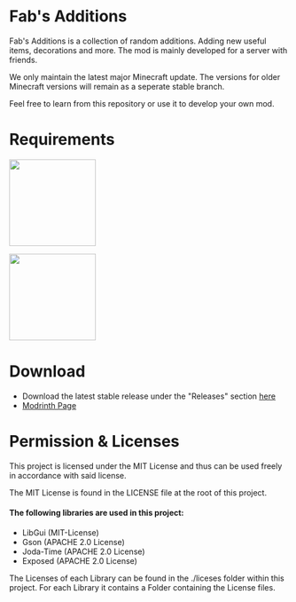 # Fab's Additions

Fab's Additions is a collection of random additions. Adding new useful items, decorations and more.
The mod is mainly developed for a server with friends.

We only maintain the latest major Minecraft update. The versions for older Minecraft versions will remain as a seperate stable branch.

Feel free to learn from this repository or use it to develop your own mod.

# Requirements

<p><a href="https://modrinth.com/mod/fabric-api"><img src="https://i.imgur.com/Ol1Tcf8.png" width="156"></a></p>

<p><a href="https://modrinth.com/mod/fabric-language-kotlin"><img src="https://i.imgur.com/c1DH9VL.png" width="156"></a></p>

# Download

- Download the latest stable release under the "Releases" section <a href="https://github.com/Annoying-Studio/FabAdditions/releases">here</a>
- <a href="https://modrinth.com/mod/fab-additions">Modrinth Page</a>

# Permission & Licenses
This project is licensed under the MIT License and thus can be used freely in accordance with said license.

The MIT License is found in the LICENSE file at the root of this project.

#### The following libraries are used in this project:
- LibGui (MIT-License)
- Gson (APACHE 2.0 License)
- Joda-Time (APACHE 2.0 License)
- Exposed (APACHE 2.0 License)

The Licenses of each Library can be found in the ./liceses folder within this project. For each Library it contains a Folder containing the License files.